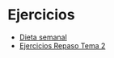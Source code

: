 # Ejercicios 

- [Dieta semanal](/byg/Tema2/ejercicios/Dieta_semanal.pdf)
- [Ejercicios Repaso Tema 2](/byg/Tema2/ejercicios/ejercicios_tema2.html)